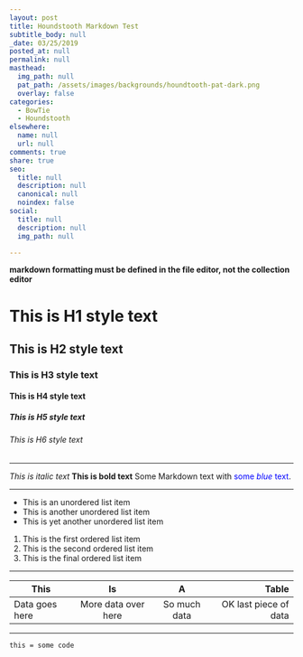 ```yaml
---
layout: post
title: Houndstooth Markdown Test
subtitle_body: null
_date: 03/25/2019
posted_at: null
permalink: null
masthead:
  img_path: null
  pat_path: /assets/images/backgrounds/houndtooth-pat-dark.png
  overlay: false
categories:
  - BowTie
  - Houndstooth
elsewhere:
  name: null
  url: null
comments: true
share: true
seo:
  title: null
  description: null
  canonical: null
  noindex: false
social:
  title: null
  description: null
  img_path: null

---
```


**markdown formatting must be defined in the file editor, not the collection editor**

# This is H1 style text
## This is H2 style text
### This is H3 style text
#### This is H4 style text
##### This is H5 style text
###### This is H6 style text

***
*This is italic text* **This is bold text**
Some Markdown text with <span style="color:blue">some *blue* text</span>.
***

* This is an unordered list item
* This is another unordered list item
* This is yet another unordered list item

1. This is the first ordered list item
2. This is the second ordered list item
3. This is the final ordered list item

***

| This | Is | A | Table |
|------|:----:|:---:|------:|
|Data goes here|More data over here| So much data| OK last piece of data|

___

`this = some code`
